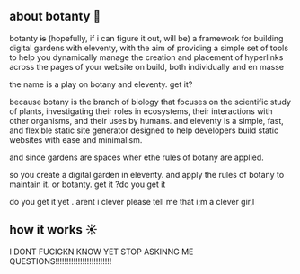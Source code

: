 ## about botanty 🌱
botanty ~~is~~ (hopefully, if i can figure it out, will be) a framework for building digital gardens with eleventy, with the aim of providing a simple set of tools to help you dynamically manage the creation and placement of hyperlinks across the pages of your website on build, both individually and en masse

the name is a play on botany and eleventy. get it?

because botany is the branch of biology that focuses on the scientific study of plants, investigating their roles in ecosystems, their interactions with other organisms, and their uses by humans. and eleventy is a simple, fast, and flexible static site generator designed to help developers build static websites with ease and minimalism.  

and since   gardens are spaces wher ethe rules of botany are applied.

so you create a digital garden in eleventy. and apply the rules of botany to maintain it. or botanty. get it ?do you get it

do you get it yet . arent i clever please tell me that i;m a clever gir,l

## how it works ☀️

I DONT FUCIGKN KNOW YET STOP ASKINNG ME QUESTIONS!!!!!!!!!!!!!!!!!!!!!!!!!
